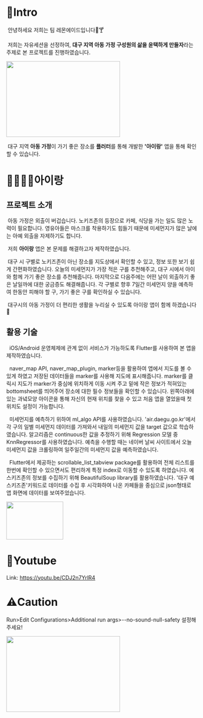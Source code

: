 # 🫡Intro
&nbsp;안녕하세요 저희는 팀 레몬에이드입니다🍋🍸 

&nbsp;저희는 자유세션을 선정하여, **대구 지역 아동 가정 구성원의 삶을 윤택하게 만들자**라는 주제로 본 프로젝트를 진행하였습니다.

<img src="https://user-images.githubusercontent.com/70834586/192095122-64d4ba1c-3fd9-419a-8f14-ad5e4450b0bf.png" width="300" height="200">

 &nbsp;대구 지역 **아동 가정**이 가기 좋은 장소를 **플러터**를 통해 개발한 **'아이랑'** 앱을 통해 확인할 수 있습니다. 
 
# 👨‍👩‍👧‍👦아이랑
## 프로젝트 소개
&nbsp;아동 가정은 외출이 버겁습니다. 노키즈존의 등장으로 카페, 식당을 가는 일도 많은 노력이 필요합니다. 영유아들은 마스크를 착용하기도 힘들기 때문에 미세먼지가 많은 날에는 아예 외출을 자제하기도 합니다.
  
&nbsp;저희 **아이랑** 앱은 본 문제를 해결하고자 제작하였습니다. 
 
&nbsp;대구 시 구별로 노키즈존이 아닌 장소를 지도상에서 확인할 수 있고, 정보 또한 보기 쉽게 간편화하였습니다. 오늘의 미세먼지가 가장 적은 구를 추천해주고, 대구 시에서 아이와 함께 가기 좋은 장소를 추천해줍니다. 마지막으로 다음주에는 어떤 날이 외출하기 좋은 날일까에 대한 궁금증도 해결해줍니다. 각 구별로 향후 7일간 미세먼지 양을 예측하여 한동안 피해야 할 구, 가기 좋은 구를 확인하실 수 있습니다.
  
&nbsp;대구시의 아동 가정이 더 편리한 생활을 누리실 수 있도록 아이랑 앱이 함께 하겠습니다🤝

## 활용 기술
&nbsp; iOS/Android 운영체제에 관계 없이 서비스가 가능하도록 Flutter를 사용하여 본 앱을 제작하였습니다.

&nbsp; naver_map API, naver_map_plugin, marker등을 활용하여 앱에서 지도를 볼 수 있게 하였고 저장된 데이터들을 marker를 사용해 지도에 표시해줍니다. marker를 클릭시 지도가 marker가 중심에 위치하게 이동 시켜 주고 밑에 작은 정보가 적혀있는 bottomsheet를 띄어주어 장소에 대한 필수 정보들을 확인할 수 있습니다. 왼쪽아래에 있는 과녘모양 아이콘을 통해 자신의 현재 위치를 찾을 수 있고 처음 앱을 열었을때 첫 위치도 설정이 가능합니다.

&nbsp; 미세먼지를 예측하기 위하여 ml_algo API를 사용하였습니다. 'air.daegu.go.kr'에서 각 구의 일별 미세먼지 데이터를 가져와서 내일의 미세먼지 값을 target 값으로 학습하였습니다. 알고리즘은 continuous한 값을 추정하기 위해 Regression 모델 중 KnnRegressor를 사용하였습니다. 예측을 수행할 때는 네이버 날씨 사이트에서 오늘 미세먼지 값을 크롤링하여 일주일간의 미세먼지 값을 예측하였습니다.

&nbsp; Flutter에서 제공하는 scrollable_list_tabview package를 활용하여 전체 리스트를 한번에 확인할 수 있으면서도 편리하게 특정 index로 이동할 수 있도록 하였습니다.
예스키즈존의 정보를 수집하기 위해 BeautifulSoup library를 활용하였습니다. '대구 예스키즈존'키워드로 데이터를 수집 후 시각화하여 나온 카페들을 중심으로 json형태로 앱 화면에 데이터를 보여주었습니다.

<img src="https://user-images.githubusercontent.com/87708291/192111825-2b1d21d8-29b2-4ce2-8647-dd342a394a42.png" width="150" height="100">


# 🎥Youtube
Link: https://youtu.be/CDJ2n7YrlR4

# ⚠️Caution
Run>Edit Configurations>Additional run args>--no-sound-null-safety 설정해주세요!

<img src="https://user-images.githubusercontent.com/70834586/192093388-60e8c759-ae4c-4233-a630-772c967cdcb9.png" width="300" height="200">
